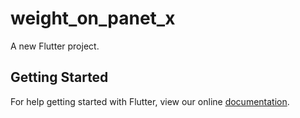 # weight_on_panet_x

A new Flutter project.

## Getting Started

For help getting started with Flutter, view our online
[documentation](https://flutter.io/).
